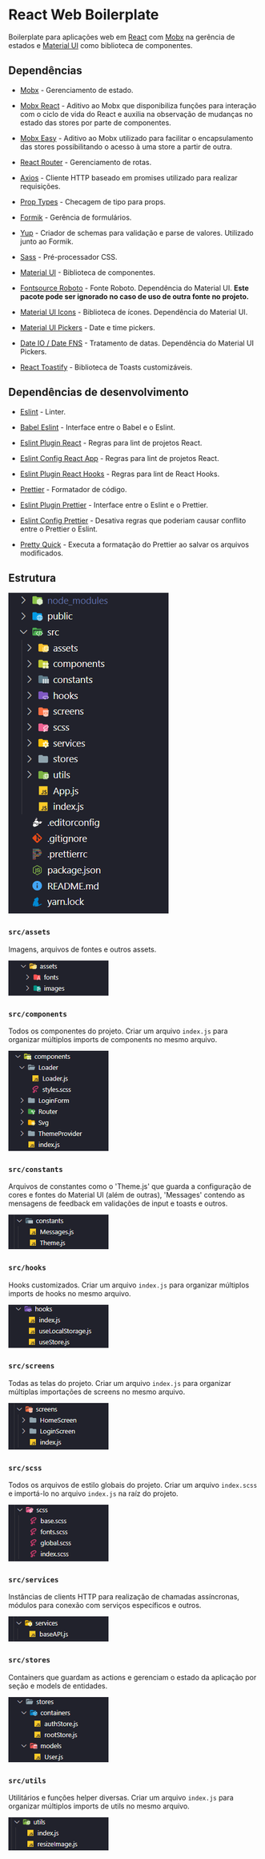 # React Web Boilerplate

Boilerplate para aplicações web em [React](https://reactjs.org) com [Mobx](https://mobx.js.org) na gerência de estados e [Material UI](https://material-ui.com) como biblioteca de componentes.

## Dependências

- [Mobx](https://mobx.js.org) - Gerenciamento de estado.

- [Mobx React](https://www.npmjs.com/package/mobx-react) - Aditivo ao Mobx que disponibiliza funções para interação com o ciclo de vida do React e auxilia na observação de mudanças no estado das stores por parte de componentes.

- [Mobx Easy](https://www.npmjs.com/package/mobx-easy) - Aditivo ao Mobx utilizado para facilitar o encapsulamento das stores possibilitando o acesso à uma store a partir de outra.

- [React Router](https://reactrouter.com/web) - Gerenciamento de rotas.

- [Axios](https://www.npmjs.com/package/axios) - Cliente HTTP baseado em promises utilizado para realizar requisições.

- [Prop Types](https://www.npmjs.com/package/prop-types) - Checagem de tipo para props.

- [Formik](https://formik.org) - Gerência de formulários.

- [Yup](https://www.npmjs.com/package/yup) - Criador de schemas para validação e parse de valores. Utilizado junto ao Formik.

- [Sass](https://www.npmjs.com/package/sass) - Pré-processador CSS.

- [Material UI](https://material-ui.com) - Biblioteca de componentes.

- [Fontsource Roboto](https://www.npmjs.com/package/@fontsource/roboto) - Fonte Roboto. Dependência do Material UI. **Este pacote pode ser ignorado no caso de uso de outra fonte no projeto.**

- [Material UI Icons](https://material-ui.com/pt/components/material-icons) - Biblioteca de ícones. Dependência do Material UI.

- [Material UI Pickers](https://material-ui-pickers.dev) - Date e time pickers.

- [Date IO / Date FNS](https://www.npmjs.com/package/@date-io/date-fns) - Tratamento de datas. Dependência do Material UI Pickers.

- [React Toastify](https://www.npmjs.com/package/react-toastify) - Biblioteca de Toasts customizáveis.

## Dependências de desenvolvimento

- [Eslint](https://eslint.org) - Linter.

- [Babel Eslint](https://www.npmjs.com/package/babel-eslint) - Interface entre o Babel e o Eslint.

- [Eslint Plugin React](https://www.npmjs.com/package/eslint-plugin-react) - Regras para lint de projetos React.

- [Eslint Config React App](https://www.npmjs.com/package/eslint-config-react-app) - Regras para lint de projetos React.

- [Eslint Plugin React Hooks](https://www.npmjs.com/package/eslint-plugin-react-hooks) - Regras para lint de React Hooks.

- [Prettier](https://prettier.io) - Formatador de código.

- [Eslint Plugin Prettier](https://www.npmjs.com/package/eslint-plugin-prettier) - Interface entre o Eslint e o Prettier.

- [Eslint Config Prettier](https://www.npmjs.com/package/eslint-config-prettier) - Desativa regras que poderiam causar conflito entre o Prettier o Eslint.

- [Pretty Quick](https://www.npmjs.com/package/pretty-quick) - Executa a formatação do Prettier ao salvar os arquivos modificados.

## Estrutura

![Folder Structure](./src/docs/folders.png)

### `src/assets`

Imagens, arquivos de fontes e outros assets.

![assets](./src/docs/assets.png)

### `src/components`

Todos os componentes do projeto. Criar um arquivo `index.js` para organizar múltiplos imports de components no mesmo arquivo.

![components](./src/docs/components.png)

### `src/constants`

Arquivos de constantes como o 'Theme.js' que guarda a configuração de cores e fontes do Material UI (além de outras), 'Messages' contendo as mensagens de feedback em validações de input e toasts e outros.

![constants](./src/docs/constants.png)

### `src/hooks`

Hooks customizados. Criar um arquivo `index.js` para organizar múltiplos imports de hooks no mesmo arquivo.

![hooks](./src/docs/hooks.png)

### `src/screens`

Todas as telas do projeto. Criar um arquivo `index.js` para organizar múltiplas importações de screens no mesmo arquivo.

![screens](./src/docs/screens.png)

### `src/scss`

Todos os arquivos de estilo globais do projeto. Criar um arquivo `index.scss` e importá-lo no arquivo `index.js` na raíz do projeto.

![scss](./src/docs/scss.png)

### `src/services`

Instâncias de clients HTTP para realização de chamadas assíncronas, módulos para conexão com serviços específicos e outros.

![scss](./src/docs/services.png)

### `src/stores`

Containers que guardam as actions e gerenciam o estado da aplicação por seção e models de entidades.

![scss](./src/docs/stores.png)

### `src/utils`

Utilitários e funções helper diversas. Criar um arquivo `index.js` para organizar múltiplos imports de utils no mesmo arquivo.

![scss](./src/docs/utils.png)
